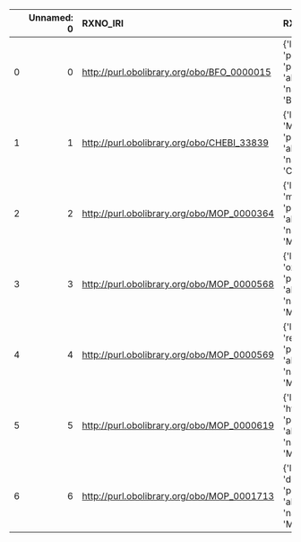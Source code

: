 |    |   Unnamed: 0 | RXNO_IRI                                   | RXNO_DESC                                                                                | SBO_IRI                              | SBO_DESC                     |
|---:|-------------:|:-------------------------------------------|:-----------------------------------------------------------------------------------------|:-------------------------------------|:-----------------------------|
|  0 |            0 | http://purl.obolibrary.org/obo/BFO_0000015 | {'label': 'process', 'prefLabel': 'process', 'altLabel': None, 'name': 'BFO_0000015'}    | http://biomodels.net/SBO/SBO_0000375 | {'label': 'process'}         |
|  1 |            1 | http://purl.obolibrary.org/obo/CHEBI_33839 | {'label': 'Macromolecule', 'prefLabel': None, 'altLabel': None, 'name': 'CHEBI_33839'}   | http://biomodels.net/SBO/SBO_0000245 | {'label': 'Macromolecule'}   |
|  2 |            2 | http://purl.obolibrary.org/obo/MOP_0000364 | {'label': 'methylation', 'prefLabel': None, 'altLabel': None, 'name': 'MOP_0000364'}     | http://biomodels.net/SBO/SBO_0000214 | {'label': 'methylation'}     |
|  3 |            3 | http://purl.obolibrary.org/obo/MOP_0000568 | {'label': 'oxidation', 'prefLabel': None, 'altLabel': None, 'name': 'MOP_0000568'}       | http://biomodels.net/SBO/SBO_0000201 | {'label': 'oxidation'}       |
|  4 |            4 | http://purl.obolibrary.org/obo/MOP_0000569 | {'label': 'reduction', 'prefLabel': None, 'altLabel': None, 'name': 'MOP_0000569'}       | http://biomodels.net/SBO/SBO_0000202 | {'label': 'reduction'}       |
|  5 |            5 | http://purl.obolibrary.org/obo/MOP_0000619 | {'label': 'hydrolysis', 'prefLabel': None, 'altLabel': None, 'name': 'MOP_0000619'}      | http://biomodels.net/SBO/SBO_0000376 | {'label': 'hydrolysis'}      |
|  6 |            6 | http://purl.obolibrary.org/obo/MOP_0001713 | {'label': 'decarboxylation', 'prefLabel': None, 'altLabel': None, 'name': 'MOP_0001713'} | http://biomodels.net/SBO/SBO_0000399 | {'label': 'decarboxylation'} |